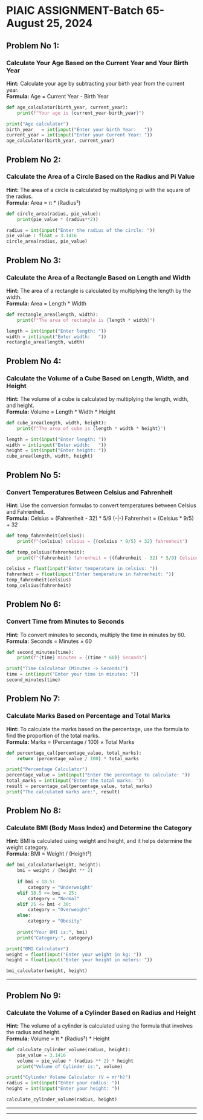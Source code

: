 

# PIAIC ASSIGNMENT-Batch 65-August 25, 2024

## Problem No 1:  
### Calculate Your Age Based on the Current Year and Your Birth Year
**Hint:** Calculate your age by subtracting your birth year from the current year.  
**Formula:** Age = Current Year - Birth Year

```python
def age_calculator(birth_year, current_year):
    print(f"Your age is {current_year-birth_year}")                            

print("Age calculator")
birth_year   = int(input("Enter your birth Year:   "))            
current_year = int(input("Enter your Current Year: "))
age_calculator(birth_year, current_year)
```


## Problem No 2:  
### Calculate the Area of a Circle Based on the Radius and Pi Value
**Hint:** The area of a circle is calculated by multiplying pi with the square of the radius.  
**Formula:** Area = π * (Radius²)

```python
def circle_area(radius, pie_value):
    print(pie_value * (radius**2))

radius = int(input("Enter the radius of the circle: "))
pie_value : float = 3.1416
circle_area(radius, pie_value)
```

## Problem No 3:  
### Calculate the Area of a Rectangle Based on Length and Width
**Hint:** The area of a rectangle is calculated by multiplying the length by the width.  
**Formula:** Area = Length * Width

```python
def rectangle_area(length, width):
    print(f"The area of rectangle is {length * width}")

length = int(input("Enter length: "))
width = int(input("Enter width:   "))
rectangle_area(length, width)
```

## Problem No 4:  
### Calculate the Volume of a Cube Based on Length, Width, and Height
**Hint:** The volume of a cube is calculated by multiplying the length, width, and height.  
**Formula:** Volume = Length * Width * Height

```python
def cube_area(length, width, height):
    print(f"The area of cube is {length * width * height}")

length = int(input("Enter length: "))
width = int(input("Enter width:   "))
height = int(input("Enter height: "))
cube_area(length, width, height)
```



## Problem No 5:  
### Convert Temperatures Between Celsius and Fahrenheit
**Hint:** Use the conversion formulas to convert temperatures between Celsius and Fahrenheit.  
**Formula:** Celsius = (Fahrenheit - 32) * 5/9  (-|-) Fahrenheit = (Celsius * 9/5) + 32

```PYTHON
def temp_fahrenheit(celsius):
    print(f"{celsius} celsius = {(celsius * 9/5) + 32} fahrenheit")

def temp_celsius(fahrenheit):
    print(f"{fahrenheit} fahrenheit = {(fahrenheit - 32) * 5/9} Celsius")

celsius = float(input("Enter temperature in celsius: "))
fahrenheit = float(input("Enter temperature in fahrenheit: "))
temp_fahrenheit(celsius)
temp_celsius(fahrenheit)
```


## Problem No 6:  
### Convert Time from Minutes to Seconds
**Hint:** To convert minutes to seconds, multiply the time in minutes by 60.  
**Formula:** Seconds = Minutes × 60

```python
def second_minutes(time):
    print(f"{time} minutes = {(time * 60)} Seconds")

print("Time Calculator (Minutes -> Seconds)")
time = int(input("Enter your time in minutes: "))
second_minutes(time)
```

## Problem No 7:  
### Calculate Marks Based on Percentage and Total Marks
**Hint:** To calculate the marks based on the percentage, use the formula to find the proportion of the total marks.  
**Formula:** Marks = (Percentage / 100) × Total Marks

```python
def percentage_cal(percentage_value, total_marks):
    return (percentage_value / 100) * total_marks

print("Percentage Calculator")
percentage_value = int(input("Enter the percentage to calculate: "))
total_marks = int(input("Enter the total marks: "))
result = percentage_cal(percentage_value, total_marks)
print("The calculated marks are:", result)
```


## Problem No 8:  
### Calculate BMI (Body Mass Index) and Determine the Category
**Hint:** BMI is calculated using weight and height, and it helps determine the weight category.  
**Formula:** BMI = Weight / (Height²)

```python
def bmi_calculator(weight, height):
    bmi = weight / (height ** 2)  
    
    if bmi < 18.5:
        category = "Underweight"
    elif 18.5 <= bmi < 25:
        category = "Normal"
    elif 25 <= bmi < 30:
        category = "Overweight"
    else:
        category = "Obesity"
    
    print("Your BMI is:", bmi)
    print("Category:", category)

print("BMI Calculator")
weight = float(input("Enter your weight in kg: "))
height = float(input("Enter your height in meters: "))

bmi_calculator(weight, height)
```

---

## Problem No 9:  
### Calculate the Volume of a Cylinder Based on Radius and Height
**Hint:** The volume of a cylinder is calculated using the formula that involves the radius and height.  
**Formula:** Volume = π * (Radius²) * Height

```python
def calculate_cylinder_volume(radius, height):
    pie_value = 3.1416
    volume = pie_value * (radius ** 2) * height
    print("Volume of Cylinder is:", volume)

print("Cylinder Volume Calculator (V = πr²h)")
radius = int(input("Enter your radius: "))
height = int(input("Enter your height: "))

calculate_cylinder_volume(radius, height)  
```

___
___